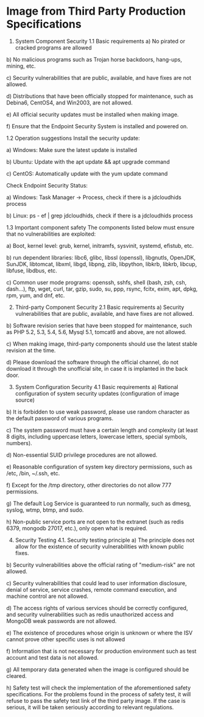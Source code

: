 # Image from Third Party Production Specifications

1. System Component Security
1.1 Basic requirements
a) No pirated or cracked programs are allowed

b) No malicious programs such as Trojan horse backdoors, hang-ups, mining, etc.

c) Security vulnerabilities that are public, available, and have fixes are not allowed.

d) Distributions that have been officially stopped for maintenance, such as Debina6, CentOS4, and Win2003, are not allowed.

e) All official security updates must be installed when making image.

f) Ensure that the Endpoint Security System is installed and powered on.

1.2 Operation suggestions
Install the security update:

a) Windows: Make sure the latest update is installed

b) Ubuntu: Update with the apt update && apt upgrade command

c) CentOS: Automatically update with the yum update command

Check Endpoint Security Status:

a) Windows: Task Manager -> Process, check if there is a jdcloudhids process

b) Linux: ps - ef  | grep jdcloudhids, check if there is a jdcloudhids process

1.3 Important component safety
The components listed below must ensure that no vulnerabilities are exploited:

a) Boot, kernel level: grub, kernel, initramfs, sysvinit, systemd, efistub, etc.

b) run dependent libraries: libc6, glibc, libssl (openssl), libgnutls, OpenJDK, SunJDK, libtomcat, libxml, libgd, libpng, zlib, libpython, libkrb, libkrb, libcup, libfuse, libdbus, etc.

c) Common user mode programs: openssh, sshfs, shell (bash, zsh, csh, dash...), ftp, wget, curl, tar, gzip, sudo, su, ppp, rsync, fcitx, exim, apt, dpkg, rpm, yum, and dnf, etc.

2. Third-party Component Security
2.1 Basic requirements
a) Security vulnerabilities that are public, available, and have fixes are not allowed.

b) Software revision series that have been stopped for maintenance, such as PHP 5.2, 5.3, 5.4, 5.6, Mysql 5.1, tomcat6 and above, are not allowed.

c) When making image, third-party components should use the latest stable revision at the time.

d) Please download the software through the official channel, do not download it through the unofficial site, in case it is implanted in the back door.

3. System Configuration Security
4.1 Basic requirements
a) Rational configuration of system security updates (configuration of image source)

b) It is forbidden to use weak password, please use random character as the default password of various programs.

c) The system password must have a certain length and complexity (at least 8 digits, including uppercase letters, lowercase letters, special symbols, numbers).

d) Non-essential SUID privilege procedures are not allowed.

e) Reasonable configuration of system key directory permissions, such as /etc, /bin, ~/.ssh, etc.

f) Except for the /tmp directory, other directories do not allow 777 permissions.

g) The default Log Service is guaranteed to run normally, such as dmesg, syslog, wtmp, btmp, and sudo.

h) Non-public service ports are not open to the extranet (such as redis 6379, mongodb 27017, etc.), only open what is required.

4. Security Testing
4.1. Security testing principle
a) The principle does not allow for the existence of security vulnerabilities with known public fixes.

b) Security vulnerabilities above the official rating of "medium-risk" are not allowed.

c) Security vulnerabilities that could lead to user information disclosure, denial of service, service crashes, remote command execution, and machine control are not allowed.

d) The access rights of various services should be correctly configured, and security vulnerabilities such as redis unauthorized access and MongoDB weak passwords are not allowed.

e) The existence of procedures whose origin is unknown or where the ISV cannot prove other specific uses is not allowed

f) Information that is not necessary for production environment such as test account and test data is not allowed.

g) All temporary data generated when the image is configured should be cleared.

h) Safety test will check the implementation of the aforementioned safety specifications. For the problems found in the process of safety test, it will refuse to pass the safety test link of the third party image. If the case is serious, it will be taken seriously according to relevant regulations.
